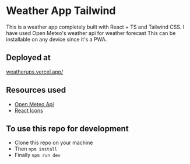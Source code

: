 # Weather App Tailwind

This is a weather app completely built with React + TS and Tailwind CSS.
I have used Open Meteo's weather api for weather forecast
This can be installable on any device since it's a PWA.

## Deployed at

[weatherups.vercel.app/](https://weatherups.vercel.app/)

## Resources used

- [Open Meteo Api](https://open-meteo.com/en/docs)
- [React Icons](https://react-icons.github.io/react-icons)

## To use this repo for development

- Clone this repo on your machine
- Then `npm install`
- Finally `npm run dev`
